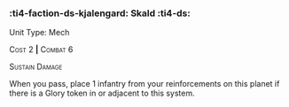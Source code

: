 ### :ti4-faction-ds-kjalengard: **Skald** :ti4-ds:

Unit Type: Mech 

<span style="font-variant:small-caps;">Cost</span> 2 __|__ <span style="font-variant:small-caps;">Combat</span> 6

<span style="font-variant:small-caps;">Sustain Damage</span>

When you pass, place 1 infantry from your reinforcements on this planet if there is a Glory token in or adjacent to this system.